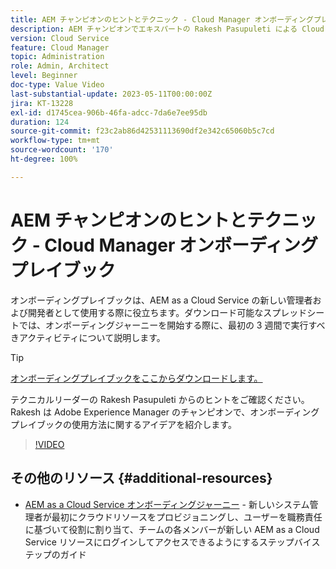 ```yaml
---
title: AEM チャンピオンのヒントとテクニック - Cloud Manager オンボーディングプレイブック
description: AEM チャンピオンでエキスパートの Rakesh Pasupuleti による Cloud Manager のオンボーディングとオンボーディングプレイブックに関するヒントをご覧ください。
version: Cloud Service
feature: Cloud Manager
topic: Administration
role: Admin, Architect
level: Beginner
doc-type: Value Video
last-substantial-update: 2023-05-11T00:00:00Z
jira: KT-13228
exl-id: d1745cea-906b-46fa-adcc-7da6e7ee95db
duration: 124
source-git-commit: f23c2ab86d42531113690df2e342c65060b5c7cd
workflow-type: tm+mt
source-wordcount: '170'
ht-degree: 100%

---
```


# AEM チャンピオンのヒントとテクニック - Cloud Manager オンボーディングプレイブック

オンボーディングプレイブックは、AEM as a Cloud Service の新しい管理者および開発者として使用する際に役立ちます。ダウンロード可能なスプレッドシートでは、オンボーディングジャーニーを開始する際に、最初の 3 週間で実行すべきアクティビティについて説明します。

>[!TIP]
>
>[オンボーディングプレイブックをここからダウンロードします。](./assets/Cloud-Manager-for-AEM-as-a-Cloud-Service.xlsx)

テクニカルリーダーの Rakesh Pasupuleti からのヒントをご確認ください。Rakesh は Adobe Experience Manager のチャンピオンで、オンボーディングプレイブックの使用方法に関するアイデアを紹介します。

>[!VIDEO](https://video.tv.adobe.com/v/3419299?quality=12&learn=on)

## その他のリソース {#additional-resources}

* [AEM as a Cloud Service オンボーディングジャーニー](https://experienceleague.adobe.com/docs/experience-manager-cloud-service/content/onboarding/journey/overview.html?lang=ja) - 新しいシステム管理者が最初にクラウドリソースをプロビジョニングし、ユーザーを職務責任に基づいて役割に割り当て、チームの各メンバーが新しい AEM as a Cloud Service リソースにログインしてアクセスできるようにするステップバイステップのガイド
